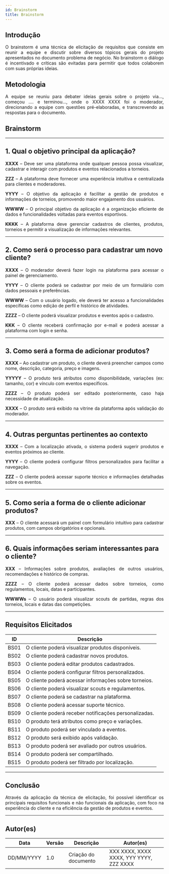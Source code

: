 ```yaml
---
id: Brainstorm
title: Brainstorm
---
```

 
## Introdução
<p align = "justify">
O brainstorm é uma técnica de elicitação de requisitos que consiste em reunir a equipe e discutir sobre diversos tópicos gerais do projeto apresentados no documento problema de negócio. No brainstorm o diálogo é incentivado e críticas são evitadas para permitir que todos colaborem com suas próprias ideias.
</p>
 
## Metodologia
<p align = "justify">
A equipe se reuniu para debater ideias gerais sobre o projeto via..., começou .... e terminou..., onde o XXXX XXXX foi o moderador, direcionando a equipe com questões pré-elaboradas, e transcrevendo as respostas para o documento.
</p>
 
## Brainstorm
 
 

---

## 1. Qual o objetivo principal da aplicação?

<p align="justify">
<b>XXXX</b> – Deve ser uma plataforma onde qualquer pessoa possa visualizar, cadastrar e interagir com produtos e eventos relacionados a torneios.
</p>

<p align="justify">
<b>ZZZ</b> – A plataforma deve fornecer uma experiência intuitiva e centralizada para clientes e moderadores.
</p>

<p align="justify">
<b>YYYY</b> – O objetivo da aplicação é facilitar a gestão de produtos e informações de torneios, promovendo maior engajamento dos usuários.
</p>

<p align="justify">
<b>WWWW</b> – O principal objetivo da aplicação é a organização eficiente de dados e funcionalidades voltadas para eventos esportivos.
</p>

<p align="justify">
<b>KKKK</b> – A plataforma deve gerenciar cadastros de clientes, produtos, torneios e permitir a visualização de informações relevantes.
</p>

---

## 2. Como será o processo para cadastrar um novo cliente?

<p align="justify">
<b>XXXX</b> – O moderador deverá fazer login na plataforma para acessar o painel de gerenciamento.
</p>

<p align="justify">
<b>YYYY</b> – O cliente poderá se cadastrar por meio de um formulário com dados pessoais e preferências.
</p>

<p align="justify">
<b>WWWW</b> – Com o usuário logado, ele deverá ter acesso a funcionalidades específicas como edição de perfil e histórico de atividades.
</p>

<p align="justify">
<b>ZZZZ</b> – O cliente poderá visualizar produtos e eventos após o cadastro.
</p>

<p align="justify">
<b>KKK</b> – O cliente receberá confirmação por e-mail e poderá acessar a plataforma com login e senha.
</p>

---

## 3. Como será a forma de adicionar produtos?

<p align="justify">
<b>XXXX</b> – Ao cadastrar um produto, o cliente deverá preencher campos como nome, descrição, categoria, preço e imagens.
</p>

<p align="justify">
<b>YYYYY</b> – O produto terá atributos como disponibilidade, variações (ex: tamanho, cor) e vínculo com eventos específicos.
</p>

<p align="justify">
<b>ZZZZ</b> – O produto poderá ser editado posteriormente, caso haja necessidade de atualização.
</p>

<p align="justify">
<b>XXXX</b> – O produto será exibido na vitrine da plataforma após validação do moderador.
</p>

---

## 4. Outras perguntas pertinentes ao contexto

<p align="justify">
<b>XXXX</b> – Com a localização ativada, o sistema poderá sugerir produtos e eventos próximos ao cliente.
</p>

<p align="justify">
<b>YYYY</b> – O cliente poderá configurar filtros personalizados para facilitar a navegação.
</p>

<p align="justify">
<b>ZZZ</b> – O cliente poderá acessar suporte técnico e informações detalhadas sobre os eventos.
</p>

---

## 5. Como seria a forma de o cliente adicionar produtos?

<p align="justify">
<b>XXX</b> – O cliente acessará um painel com formulário intuitivo para cadastrar produtos, com campos obrigatórios e opcionais.
</p>

---

## 6. Quais informações seriam interessantes para o cliente?

<p align="justify">
<b>XXX</b> – Informações sobre produtos, avaliações de outros usuários, recomendações e histórico de compras.
</p>

<p align="justify">
<b>ZZZZ</b> – O cliente poderá acessar dados sobre torneios, como regulamentos, locais, datas e participantes.
</p>

<p align="justify">
<b>WWWWs</b> – O usuário poderá visualizar scouts de partidas, regras dos torneios, locais e datas das competições.
</p>

---

## Requisitos Elicitados

| ID   | Descrição |
|------|-----------|
| BS01 | O cliente poderá visualizar produtos disponíveis. |
| BS02 | O cliente poderá cadastrar novos produtos. |
| BS03 | O cliente poderá editar produtos cadastrados. |
| BS04 | O cliente poderá configurar filtros personalizados. |
| BS05 | O cliente poderá acessar informações sobre torneios. |
| BS06 | O cliente poderá visualizar scouts e regulamentos. |
| BS07 | O cliente poderá se cadastrar na plataforma. |
| BS08 | O cliente poderá acessar suporte técnico. |
| BS09 | O cliente poderá receber notificações personalizadas. |
| BS10 | O produto terá atributos como preço e variações. |
| BS11 | O produto poderá ser vinculado a eventos. |
| BS12 | O produto será exibido após validação. |
| BS13 | O produto poderá ser avaliado por outros usuários. |
| BS14 | O produto poderá ser compartilhado. |
| BS15 | O produto poderá ser filtrado por localização. |

---

## Conclusão

<p align="justify">
Através da aplicação da técnica de elicitação, foi possível identificar os principais requisitos funcionais e não funcionais da aplicação, com foco na experiência do cliente e na eficiência da gestão de produtos e eventos.
</p>

---


## Autor(es)

| Data       | Versão | Descrição            | Autor(es)                          |
|------------|--------|----------------------|------------------------------------|
| DD/MM/YYYY | 1.0    | Criação do documento | XXX XXXX, XXXX XXXX, YYY YYYY, ZZZ XXXX |
